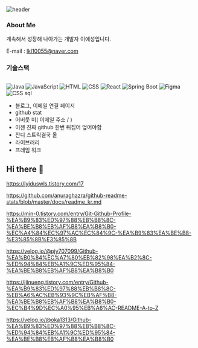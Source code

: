 ![header](https://capsule-render.vercel.app/api?type=waving&color=purple,indigo,blue&height=280&section=header&text=Hello%20YeSeong's%20GitHub)


### About Me
계속해서 성장해 나아가는 개발자 이에성입니다. 

E-mail : lkl10055@naver.com





### 기술스택

## 
<img alt="Java" src ="https://img.shields.io/badge/Java-007396.svg?&style=for-the-badge&logo=Java&logoColor=white"/>
<img alt="JavaScript" src ="https://img.shields.io/badge/javascript-F7DF1E.svg?&style=for-the-badge&logo=JavaScript&logoColor=black"/>
<img alt="HTML" src ="https://img.shields.io/badge/css-663399.svg?&style=for-the-badge&logo=css&logoColor=white"/>
<img alt="CSS" src ="https://img.shields.io/badge/css-663399.svg?&style=for-the-badge&logo=css&logoColor=white"/>
<img alt="React" src ="https://img.shields.io/badge/react-61DAFB.svg?&style=for-the-badge&logo=react&logoColor=white"/>
<img alt="Spring Boot" src ="https://img.shields.io/badge/springboot-6DB33F.svg?&stle=for-the-badge&logo=springboot&logoColor=white"/>
<img alt="Figma" src ="https://img.shields.io/badge/figma-F24E1E.svg?&style=for-the-badge&logo=figma&logoColor=white"/>



<img alt="CSS" src ="https://img.shields.io/badge/css-663399.svg?&style=for-the-badge&logo=css&logoColor=white"/>
sql





- 블로그, 이메일 연결 페이지
- github stat
- 어버웃 미( 이메일 주소 / )
- 이젠 진짜 github 한번 뒤집어 엎어야함
- 잔디 스트릭결국 올
- 라이브러리
- 프레임 워크













## Hi there 👋
<!--
**lys-17/lys-17** is a ✨ _special_ ✨ repository because its `README.md` (this file) appears on your GitHub profile.
Here are some ideas to get you started:
dt
- 🔭 I’m currently working on ...
- 🌱 I’m currently learning ...
- 👯 I’m looking to collaborate on ...
- 🤔 I’m looking for hel with ...
- 💬 Ask me about ...
- 📫 How to reach me: ...
- 😄 Pronouns: ...
- ⚡ Fun fact: ...
-->





https://lyjduswls.tistory.com/17

https://github.com/anuraghazra/github-readme-stats/blob/master/docs/readme_kr.md

https://min-0.tistory.com/entry/Git-Github-Profile-%EA%B9%83%ED%97%88%EB%B8%8C-%EA%BE%B8%EB%AF%B8%EA%B8%B0-%EC%A4%84%EC%97%AC%EC%84%9C-%EA%B9%83%EA%BE%B8-%E3%85%8B%E3%85%8B

https://velog.io/@pjy707099/Github-%EA%B0%84%EC%A7%80%EB%82%98%EA%B2%8C-%ED%94%84%EB%A1%9C%ED%95%84-%EA%BE%B8%EB%AF%B8%EA%B8%B0

https://jjinueng.tistory.com/entry/Github-%EA%B9%83%ED%97%88%EB%B8%8C-%EB%A6%AC%EB%93%9C%EB%AF%B8-%EA%BE%B8%EB%AF%B8%EA%B8%B0-%EC%B4%9D%EC%A0%95%EB%A6%AC-README-A-to-Z

https://velog.io/@oka1313/Github-%EA%B9%83%ED%97%88%EB%B8%8C-%ED%94%84%EB%A1%9C%ED%95%84-%EA%BE%B8%EB%AF%B8%EA%B8%B0










